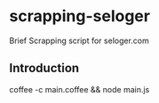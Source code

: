 # scrapping-seloger
Brief Scrapping script for seloger.com

## Introduction
coffee -c main.coffee && node main.js